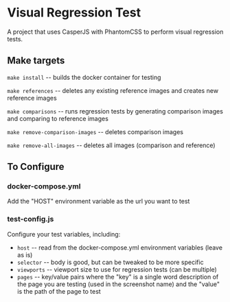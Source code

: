 # Visual Regression Test

A project that uses CasperJS with PhantomCSS to perform visual regression tests.

## Make targets

`make install` -- builds the docker container for testing

`make references` -- deletes any existing reference images and creates new reference images

`make comparisons` -- runs regression tests by generating comparison images and comparing to reference images

`make remove-comparison-images` -- deletes comparison images

`make remove-all-images` -- deletes all images (comparison and reference)

## To Configure

### docker-compose.yml

Add the "HOST" environment variable as the url you want to test

### test-config.js

Configure your test variables, including:

* `host` -- read from the docker-compose.yml environment variables (leave as is)
* `selector` -- body is good, but can be tweaked to be more specific
* `viewports` -- viewport size to use for regression tests (can be multiple)
* `pages` -- key/value pairs where the "key" is a single word description of the page you are testing (used in the screenshot name) and the "value" is the path of the page to test
